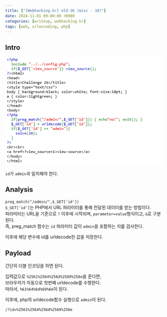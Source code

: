```yaml
---
title: ["[Webhacking.kr] old-26 (misc - 10)"]
date: 2024-11-01 09:00:00 +0900
categories: [writeup, webhacking.kr]
tags: [web, urlencoding, php]
---
```

## Intro
![문제 설명](assets/img/writeup/webhacking.kr/old-26/recon.png)

`id`가 `admin`과 일치해야 한다.

## Analysis

`preg_match("/admin/",$_GET['id'])`  
`$_GET['id']`는 PHP에서 URL 파라미터를 통해 전달된 데이터를 받는 방법이다.  
파라미터는 URL을 기준으로 `?` 이후에 시작되며, `parameter=value`형식이고, `&`로 구분된다.  
즉, preg_match 함수는 `id` 파라미터 값이 `admin`을 포함하는 지를 검사한다.  

이후에 해당 변수에 id를 urldecode한 값을 저장한다.  

## Payload
간단히 더블 인코딩을 하면 된다.  

입력값으로 `%2561%2564%256d%2569%256e`을 준다면,  
브라우저가 자동으로 첫번째 urldecode를 수행한다.  
따라서, `%61%64%6d%69%6e`이 된다.

이후에, php의 urldecode함수 실행으로 `admin`이 된다.

```
/?id=%2561%2564%256d%2569%256e
```